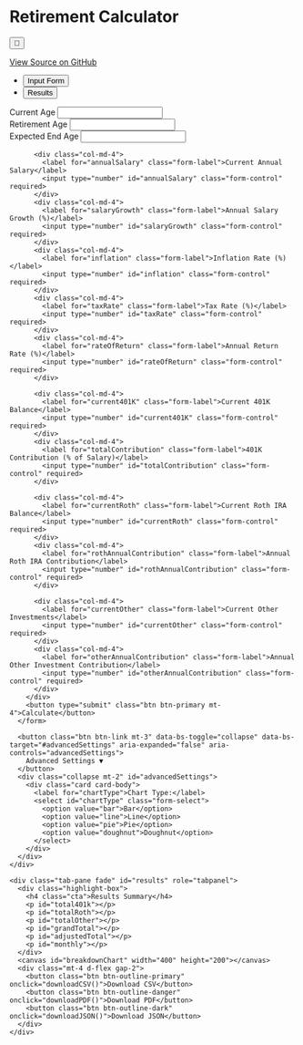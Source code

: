 <!DOCTYPE html>
<html lang="en">
<head>
  <meta charset="UTF-8" />
  <meta name="viewport" content="width=device-width, initial-scale=1.0"/>
  <title>Retirement Calculator</title>
  <meta name="description" content="Interactive Retirement Calculator by Meeks">
  <meta name="author" content="MaddMeeks">
  <meta name="keywords" content="retirement calculator, 401k, roth IRA, investment, budget forecast">
  <link rel="canonical" href="https://github.com/MaddMeeks/Meeks.git">
  <script src="https://cdn.jsdelivr.net/npm/chart.js"></script>
  <script src="https://cdnjs.cloudflare.com/ajax/libs/jsPDF/2.5.1/jspdf.umd.min.js"></script>
  <script src="https://cdnjs.cloudflare.com/ajax/libs/PapaParse/5.3.0/papaparse.min.js"></script>
  <link href="https://cdn.jsdelivr.net/npm/bootstrap@5.3.0/dist/css/bootstrap.min.css" rel="stylesheet">
  <style>
    @import url('https://fonts.googleapis.com/css2?family=Inter:wght@400;600;700&display=swap');

    :root {
      --primary: #4CAF50;
      --primary-dark: #388E3C;
      --bg-light: #f8f9fa;
      --bg-dark: #2c3e50;
      --text-light: #333;
      --text-dark: #f5f5f5;
      --input-bg-light: #fff;
      --input-bg-dark: #34495e;
    }

    body {
      font-family: 'Inter', sans-serif;
      background-color: var(--bg-light);
      color: var(--text-light);
      transition: background-color 0.3s, color 0.3s;
    }

    .dark-mode {
      background-color: var(--bg-dark);
      color: var(--text-dark);
    }

    .dark-mode .card,
    .dark-mode input,
    .dark-mode select {
      background-color: var(--input-bg-dark);
      color: var(--text-dark);
    }

    .dark-mode input,
    .dark-mode select {
      border-color: #555;
    }

    .dark-mode .nav-tabs .nav-link.active {
      background-color: #1e2a36;
      color: #fff;
    }

    .highlight-box {
      background: #d1e7dd;
      border: 1px solid #badbcc;
      border-radius: 10px;
      padding: 1rem;
      margin-bottom: 1rem;
    }

    .dark-mode .highlight-box {
      background: #2d4b3f;
      border-color: #1f392e;
    }

    .cta {
      font-size: 1.2rem;
      font-weight: 600;
      color: var(--primary-dark);
    }
  </style>
</head>
<body>
<div class="container py-5">
  <div class="d-flex justify-content-between align-items-center mb-4">
    <h1 class="text-center flex-grow-1">Retirement Calculator</h1>
    <button class="btn btn-outline-secondary ms-3" onclick="toggleDarkMode()">🌙</button>
  </div>
  <p class="text-center"><a href="https://github.com/MaddMeeks/Meeks.git" target="_blank">View Source on GitHub</a></p>

  <ul class="nav nav-tabs" id="calculatorTabs" role="tablist">
    <li class="nav-item" role="presentation">
      <button class="nav-link active" id="form-tab" data-bs-toggle="tab" data-bs-target="#form" type="button" role="tab">Input Form</button>
    </li>
    <li class="nav-item" role="presentation">
      <button class="nav-link" id="results-tab" data-bs-toggle="tab" data-bs-target="#results" type="button" role="tab">Results</button>
    </li>
  </ul>

  <div class="tab-content mt-4" id="calculatorTabsContent">
    <div class="tab-pane fade show active" id="form" role="tabpanel">
      <!-- Input form content -->
      <form onsubmit="event.preventDefault(); calculate();">
        <div class="row g-3">
          <div class="col-md-4">
            <label for="age" class="form-label">Current Age</label>
            <input type="number" id="age" class="form-control" required>
          </div>
          <div class="col-md-4">
            <label for="retirementAge" class="form-label">Retirement Age</label>
            <input type="number" id="retirementAge" class="form-control" required>
          </div>
          <div class="col-md-4">
            <label for="endAge" class="form-label">Expected End Age</label>
            <input type="number" id="endAge" class="form-control" required>
          </div>

          <div class="col-md-4">
            <label for="annualSalary" class="form-label">Current Annual Salary</label>
            <input type="number" id="annualSalary" class="form-control" required>
          </div>
          <div class="col-md-4">
            <label for="salaryGrowth" class="form-label">Annual Salary Growth (%)</label>
            <input type="number" id="salaryGrowth" class="form-control" required>
          </div>
          <div class="col-md-4">
            <label for="inflation" class="form-label">Inflation Rate (%)</label>
            <input type="number" id="inflation" class="form-control" required>
          </div>
          <div class="col-md-4">
            <label for="taxRate" class="form-label">Tax Rate (%)</label>
            <input type="number" id="taxRate" class="form-control" required>
          </div>
          <div class="col-md-4">
            <label for="rateOfReturn" class="form-label">Annual Return Rate (%)</label>
            <input type="number" id="rateOfReturn" class="form-control" required>
          </div>

          <div class="col-md-4">
            <label for="current401K" class="form-label">Current 401K Balance</label>
            <input type="number" id="current401K" class="form-control" required>
          </div>
          <div class="col-md-4">
            <label for="totalContribution" class="form-label">401K Contribution (% of Salary)</label>
            <input type="number" id="totalContribution" class="form-control" required>
          </div>

          <div class="col-md-4">
            <label for="currentRoth" class="form-label">Current Roth IRA Balance</label>
            <input type="number" id="currentRoth" class="form-control" required>
          </div>
          <div class="col-md-4">
            <label for="rothAnnualContribution" class="form-label">Annual Roth IRA Contribution</label>
            <input type="number" id="rothAnnualContribution" class="form-control" required>
          </div>

          <div class="col-md-4">
            <label for="currentOther" class="form-label">Current Other Investments</label>
            <input type="number" id="currentOther" class="form-control" required>
          </div>
          <div class="col-md-4">
            <label for="otherAnnualContribution" class="form-label">Annual Other Investment Contribution</label>
            <input type="number" id="otherAnnualContribution" class="form-control" required>
          </div>
        </div>
        <button type="submit" class="btn btn-primary mt-4">Calculate</button>
      </form>

      <button class="btn btn-link mt-3" data-bs-toggle="collapse" data-bs-target="#advancedSettings" aria-expanded="false" aria-controls="advancedSettings">
        Advanced Settings ▼
      </button>
      <div class="collapse mt-2" id="advancedSettings">
        <div class="card card-body">
          <label for="chartType">Chart Type:</label>
          <select id="chartType" class="form-select">
            <option value="bar">Bar</option>
            <option value="line">Line</option>
            <option value="pie">Pie</option>
            <option value="doughnut">Doughnut</option>
          </select>
        </div>
      </div>
    </div>

    <div class="tab-pane fade" id="results" role="tabpanel">
      <div class="highlight-box">
        <h4 class="cta">Results Summary</h4>
        <p id="total401k"></p>
        <p id="totalRoth"></p>
        <p id="totalOther"></p>
        <p id="grandTotal"></p>
        <p id="adjustedTotal"></p>
        <p id="monthly"></p>
      </div>
      <canvas id="breakdownChart" width="400" height="200"></canvas>
      <div class="mt-4 d-flex gap-2">
        <button class="btn btn-outline-primary" onclick="downloadCSV()">Download CSV</button>
        <button class="btn btn-outline-danger" onclick="downloadPDF()">Download PDF</button>
        <button class="btn btn-outline-dark" onclick="downloadJSON()">Download JSON</button>
      </div>
    </div>
  </div>
</div>
<script src="https://cdn.jsdelivr.net/npm/bootstrap@5.3.0/dist/js/bootstrap.bundle.min.js"></script>
<script>
let chart;

function toggleDarkMode() {
  document.body.classList.toggle("dark-mode");
}

function calculate() {
  // Read inputs and parse as floats
  const age = parseInt(document.getElementById("age").value);
  const retirementAge = parseInt(document.getElementById("retirementAge").value);
  const endAge = parseInt(document.getElementById("endAge").value);

  const annualSalary = parseFloat(document.getElementById("annualSalary").value);
  const salaryGrowth = parseFloat(document.getElementById("salaryGrowth").value) / 100;
  const inflation = parseFloat(document.getElementById("inflation").value) / 100;
  const taxRate = parseFloat(document.getElementById("taxRate").value) / 100;
  const rateOfReturn = parseFloat(document.getElementById("rateOfReturn").value) / 100;

  const current401K = parseFloat(document.getElementById("current401K").value);
  const totalContribution = parseFloat(document.getElementById("totalContribution").value) / 100;

  const currentRoth = parseFloat(document.getElementById("currentRoth").value);
  const rothAnnualContribution = parseFloat(document.getElementById("rothAnnualContribution").value);

  const currentOther = parseFloat(document.getElementById("currentOther").value);
  const otherAnnualContribution = parseFloat(document.getElementById("otherAnnualContribution").value);

  // Calculate years until retirement and years in retirement
  const yearsToRetirement = retirementAge - age;
  const yearsInRetirement = endAge - retirementAge;

  // Initialize accumulators for balances over time
  let balance401K = current401K;
  let balanceRoth = currentRoth;
  let balanceOther = currentOther;

  // Arrays for chart data and yearly balances
  const years = [];
  const totalBalances = [];

  // Calculate 401K balance at retirement with annual contributions and growth
  for(let i = 0; i < yearsToRetirement; i++) {
    // Salary growth each year
    const salaryThisYear = annualSalary * Math.pow(1 + salaryGrowth, i);

    // Contribution this year (percentage of salary)
    const contribution401K = salaryThisYear * totalContribution;

    // Grow balance 401K by rate of return and add contribution
    balance401K = (balance401K + contribution401K) * (1 + rateOfReturn);

    // For chart, store total balance this year (just pre-retirement for now)
    years.push(age + i);
    totalBalances.push(balance401K + balanceRoth + balanceOther);
  }

  // Calculate Roth IRA balance growth until retirement with contributions
  for(let i = 0; i < yearsToRetirement; i++) {
    balanceRoth = (balanceRoth + rothAnnualContribution) * (1 + rateOfReturn);
  }

  // Calculate Other investments balance growth until retirement with contributions
  for(let i = 0; i < yearsToRetirement; i++) {
    balanceOther = (balanceOther + otherAnnualContribution) * (1 + rateOfReturn);
  }

// Apply tax to 401K at retirement
const afterTax401K = balance401K * (1 - taxRate);

// Combine totals at retirement using after-tax 401K
const totalAtRetirement = afterTax401K + balanceRoth + balanceOther;

// Adjusted total factoring in inflation to present value
const adjustedTotal = totalAtRetirement / Math.pow(1 + inflation, yearsToRetirement);

// Monthly withdrawal over retirement years
const monthlyWithdrawalBeforeTax = totalAtRetirement / (yearsInRetirement * 12);
const monthlyWithdrawalAfterTax = monthlyWithdrawalBeforeTax; // Already accounted for tax in 401K


  // Output to results fields
  document.getElementById("total401k").textContent = `401K Balance at Retirement (After Tax): $${afterTax401K.toFixed(2)}`;
  document.getElementById("totalRoth").textContent = `Roth IRA Balance at Retirement: $${balanceRoth.toFixed(2)}`;
  document.getElementById("totalOther").textContent = `Other Investments Balance at Retirement: $${balanceOther.toFixed(2)}`;
  document.getElementById("grandTotal").textContent = `Total Savings at Retirement: $${totalAtRetirement.toFixed(2)}`;
  document.getElementById("adjustedTotal").textContent = `Inflation Adjusted Total (Present Value): $${adjustedTotal.toFixed(2)}`;
  document.getElementById("monthly").textContent = `Estimated Monthly Withdrawal (After Tax): $${monthlyWithdrawalAfterTax.toFixed(2)}`;

  // Prepare chart data
  const ctx = document.getElementById('breakdownChart').getContext('2d');
  if (chart) {
    chart.destroy();
  }

  const chartType = document.getElementById('chartType').value;

  chart = new Chart(ctx, {
    type: chartType,
    data: {
      labels: ['401K', 'Roth IRA', 'Other Investments'],
      datasets: [{
        label: 'Investment Breakdown',
        data: [balance401K.toFixed(2), balanceRoth.toFixed(2), balanceOther.toFixed(2)],
        backgroundColor: [
          'rgba(75, 192, 192, 0.6)',
          'rgba(255, 159, 64, 0.6)',
          'rgba(153, 102, 255, 0.6)'
        ],
        borderColor: [
          'rgba(75, 192, 192, 1)',
          'rgba(255, 159, 64, 1)',
          'rgba(153, 102, 255, 1)'
        ],
        borderWidth: 1
      }]
    },
    options: {
      responsive: true,
      plugins: {
        legend: { position: 'bottom' },
        title: {
          display: true,
          text: 'Investment Breakdown at Retirement'
        }
      }
    }
  });

  // Switch to Results tab so user can immediately see results
  const resultsTab = new bootstrap.Tab(document.querySelector('#results-tab'));
  resultsTab.show();
}

function downloadCSV() {
  // Gather data
  const data = [
    ['Category', 'Amount'],
    ['401K Balance at Retirement', document.getElementById("total401k").textContent.replace(/[^0-9.]/g, '')],
    ['Roth IRA Balance at Retirement', document.getElementById("totalRoth").textContent.replace(/[^0-9.]/g, '')],
    ['Other Investments Balance at Retirement', document.getElementById("totalOther").textContent.replace(/[^0-9.]/g, '')],
    ['Total Savings at Retirement', document.getElementById("grandTotal").textContent.replace(/[^0-9.]/g, '')],
    ['Inflation Adjusted Total (Present Value)', document.getElementById("adjustedTotal").textContent.replace(/[^0-9.]/g, '')],
    ['Estimated Monthly Withdrawal (After Tax)', document.getElementById("monthly").textContent.replace(/[^0-9.]/g, '')],
  ];

  const csv = Papa.unparse(data);

  const blob = new Blob([csv], { type: 'text/csv;charset=utf-8;' });
  const link = document.createElement("a");
  link.href = URL.createObjectURL(blob);
  link.download = "retirement_results.csv";
  link.click();
}

function downloadPDF() {
  const { jsPDF } = window.jspdf;
  const doc = new jsPDF();

  doc.setFontSize(18);
  doc.text("Retirement Calculator Results", 10, 20);

  doc.setFontSize(12);
  doc.text(document.getElementById("total401k").textContent, 10, 40);
  doc.text(document.getElementById("totalRoth").textContent, 10, 50);
  doc.text(document.getElementById("totalOther").textContent, 10, 60);
  doc.text(document.getElementById("grandTotal").textContent, 10, 70);
  doc.text(document.getElementById("adjustedTotal").textContent, 10, 80);
  doc.text(document.getElementById("monthly").textContent, 10, 90);

  doc.save("retirement_results.pdf");
}

function downloadJSON() {
  const data = {
    "401K Balance at Retirement": document.getElementById("total401k").textContent.replace(/[^0-9.]/g, ''),
    "Roth IRA Balance at Retirement": document.getElementById("totalRoth").textContent.replace(/[^0-9.]/g, ''),
    "Other Investments Balance at Retirement": document.getElementById("totalOther").textContent.replace(/[^0-9.]/g, ''),
    "Total Savings at Retirement": document.getElementById("grandTotal").textContent.replace(/[^0-9.]/g, ''),
    "Inflation Adjusted Total (Present Value)": document.getElementById("adjustedTotal").textContent.replace(/[^0-9.]/g, ''),
    "Estimated Monthly Withdrawal (After Tax)": document.getElementById("monthly").textContent.replace(/[^0-9.]/g, '')
  };

  const jsonStr = JSON.stringify(data, null, 2);
  const blob = new Blob([jsonStr], { type: 'application/json' });
  const link = document.createElement('a');
  link.href = URL.createObjectURL(blob);
  link.download = 'retirement_results.json';
  link.click();
}
</script>
</body>
</html>
